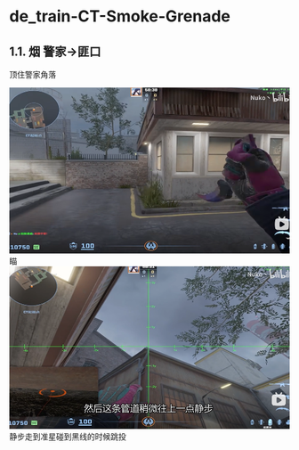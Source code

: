 # de_train-CT-Smoke-Grenade
## 1.1. 烟 警家->匪口
顶住警家角落

![alt text](../../assets/de_train/image-2.png)
瞄
![alt text](../../assets/de_train/image-3.png)
静步走到准星碰到黑线的时候跳投
